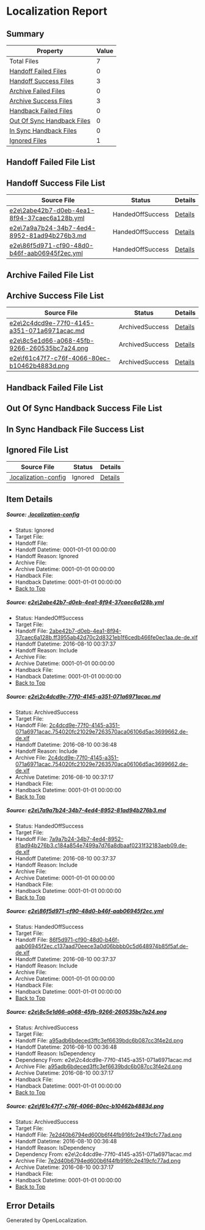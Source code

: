 # <a name='report-top'></a> Localization Report

## Summary
 Property | Value 
 -------- | ----- 
 Total Files | 7
[ Handoff Failed Files ](#handoff-failed-list)| 0
[ Handoff Success Files ](#handoff-success-list)| 3
[ Archive Failed Files ](#archive-failed-list)| 0
[ Archive Success Files ](#archive-success-list)| 3
[ Handback Failed Files ](#handback-failed-list)| 0
[ Out Of Sync Handback Files ](#outofsync-handback-success-list)| 0
[ In Sync Handback Files ](#insync-handback-success-list)| 0
[ Ignored Files ](#ignored-list)| 1

## <a name='handoff-failed-list'></a> Handoff Failed File List

## <a name='handoff-success-list'></a> Handoff Success File List
 Source File | Status | Details 
 ----------- | ------ | ------- 
 [e2e\2abe42b7-d0eb-4ea1-8f94-37caec6a128b.yml](https://github.com/OpenLocalizationTestOrg/oltest/blob/3e118b698d42333b618a56044d07f1fecb8e9d33/e2e/2abe42b7-d0eb-4ea1-8f94-37caec6a128b.yml) | HandedOffSuccess | [Details](#d6f5d9d837ac9290a673b49820c702fc75e7e4021)
 [e2e\7a9a7b24-34b7-4ed4-8952-81ad94b276b3.md](https://github.com/OpenLocalizationTestOrg/oltest/blob/3e118b698d42333b618a56044d07f1fecb8e9d33/e2e/7a9a7b24-34b7-4ed4-8952-81ad94b276b3.md) | HandedOffSuccess | [Details](#acb172646a683f7b7e60fb5b8047b2ef139277cf3)
 [e2e\86f5d971-cf90-48d0-b46f-aab06945f2ec.yml](https://github.com/OpenLocalizationTestOrg/oltest/blob/3e118b698d42333b618a56044d07f1fecb8e9d33/e2e/86f5d971-cf90-48d0-b46f-aab06945f2ec.yml) | HandedOffSuccess | [Details](#95953ac50a6ad0312cdeeb4a4505d95f3ef580934)

## <a name='archive-failed-list'></a> Archive Failed File List

## <a name='archive-success-list'></a> Archive Success File List
 Source File | Status | Details 
 ----------- | ------ | ------- 
 [e2e\2c4dcd9e-77f0-4145-a351-071a6971acac.md](https://github.com/OpenLocalizationTestOrg/oltest/blob/7c2510e72d66b18021b91d167b36604ebbd4f2e0/e2e/2c4dcd9e-77f0-4145-a351-071a6971acac.md) | ArchivedSuccess | [Details](#cf1686f2d6811bad103cf1ab52a5c58799a762312)
 [e2e\8c5e1d66-a068-45fb-9266-260535bc7a24.png](https://github.com/OpenLocalizationTestOrg/oltest/blob/7c2510e72d66b18021b91d167b36604ebbd4f2e0/e2e/8c5e1d66-a068-45fb-9266-260535bc7a24.png) | ArchivedSuccess | [Details](#a95adb6bdeced3ffc3ef6639bdc6b087cc3f4e2d5)
 [e2e\f61c47f7-c76f-4066-80ec-b10462b4883d.png](https://github.com/OpenLocalizationTestOrg/oltest/blob/7c2510e72d66b18021b91d167b36604ebbd4f2e0/e2e/f61c47f7-c76f-4066-80ec-b10462b4883d.png) | ArchivedSuccess | [Details](#7e2d40b6794ed600b6f44fb916fc2e419cfc77ad6)

## <a name='handback-failed-list'></a> Handback Failed File List

## <a name='outofsync-handback-success-list'></a> Out Of Sync Handback Success File List

## <a name='insync-handback-success-list'></a> In Sync Handback File Success List

## <a name='ignored-list'></a> Ignored File List
 Source File | Status | Details 
 ----------- | ------ | ------- 
 [.localization-config](https://github.com/OpenLocalizationTestOrg/oltest/blob/3e118b698d42333b618a56044d07f1fecb8e9d33/.localization-config) | Ignored | [Details](#3d4f252ac210baf56311d7e97dcc2db10974dbd20)

## Item Details
##### <a name='3d4f252ac210baf56311d7e97dcc2db10974dbd20'></a> Source: [.localization-config](https://github.com/OpenLocalizationTestOrg/oltest/blob/3e118b698d42333b618a56044d07f1fecb8e9d33/.localization-config)
* Status: Ignored
* Target File: 
* Handoff File: 
* Handoff Datetime: 0001-01-01 00:00:00
* Handoff Reason: Ignored
* Archive File: 
* Archive Datetime: 0001-01-01 00:00:00
* Handback File: 
* Handback Datetime: 0001-01-01 00:00:00
* [Back to Top](#report-top)

##### <a name='d6f5d9d837ac9290a673b49820c702fc75e7e4021'></a> Source: [e2e\2abe42b7-d0eb-4ea1-8f94-37caec6a128b.yml](https://github.com/OpenLocalizationTestOrg/oltest/blob/3e118b698d42333b618a56044d07f1fecb8e9d33/e2e/2abe42b7-d0eb-4ea1-8f94-37caec6a128b.yml)
* Status: HandedOffSuccess
* Target File: 
* Handoff File: [2abe42b7-d0eb-4ea1-8f94-37caec6a128b.ff3955ab42d70c2d8321eb1f6cedb466fe0ec1aa.de-de.xlf](https://github.com/OpenLocalizationTestOrg/olhandoff-e2e/blob/61219e9296bde956e5275de20ebdedcf46f7c63e/ol-handoff/OpenLocalizationTestOrg/ol-test-dede/ci/ht/2abe42b7-d0eb-4ea1-8f94-37caec6a128b.ff3955ab42d70c2d8321eb1f6cedb466fe0ec1aa.de-de.xlf)
* Handoff Datetime: 2016-08-10 00:37:37
* Handoff Reason: Include
* Archive File: 
* Archive Datetime: 0001-01-01 00:00:00
* Handback File: 
* Handback Datetime: 0001-01-01 00:00:00
* [Back to Top](#report-top)

##### <a name='cf1686f2d6811bad103cf1ab52a5c58799a762312'></a> Source: [e2e\2c4dcd9e-77f0-4145-a351-071a6971acac.md](https://github.com/OpenLocalizationTestOrg/oltest/blob/7c2510e72d66b18021b91d167b36604ebbd4f2e0/e2e/2c4dcd9e-77f0-4145-a351-071a6971acac.md)
* Status: ArchivedSuccess
* Target File: 
* Handoff File: [2c4dcd9e-77f0-4145-a351-071a6971acac.754020fc21029e7263570aca06106d5ac3699662.de-de.xlf](https://github.com/OpenLocalizationTestOrg/olhandoff-e2e/blob/c9672cd87c6c961b297f4ebbd98036fa534feefa/ol-handoff/OpenLocalizationTestOrg/ol-test-dede/ci/ht/2c4dcd9e-77f0-4145-a351-071a6971acac.754020fc21029e7263570aca06106d5ac3699662.de-de.xlf)
* Handoff Datetime: 2016-08-10 00:36:48
* Handoff Reason: Include
* Archive File: [2c4dcd9e-77f0-4145-a351-071a6971acac.754020fc21029e7263570aca06106d5ac3699662.de-de.xlf](https://github.com/OpenLocalizationTestOrg/olhandoff-e2e/blob/e07ec2a019ded4b8457180866a45420ba1bae8ba/ol-archive/OpenLocalizationTestOrg/ol-test-dede/ci/ht/2c4dcd9e-77f0-4145-a351-071a6971acac.754020fc21029e7263570aca06106d5ac3699662.de-de.xlf)
* Archive Datetime: 2016-08-10 00:37:17
* Handback File: 
* Handback Datetime: 0001-01-01 00:00:00
* [Back to Top](#report-top)

##### <a name='acb172646a683f7b7e60fb5b8047b2ef139277cf3'></a> Source: [e2e\7a9a7b24-34b7-4ed4-8952-81ad94b276b3.md](https://github.com/OpenLocalizationTestOrg/oltest/blob/3e118b698d42333b618a56044d07f1fecb8e9d33/e2e/7a9a7b24-34b7-4ed4-8952-81ad94b276b3.md)
* Status: HandedOffSuccess
* Target File: 
* Handoff File: [7a9a7b24-34b7-4ed4-8952-81ad94b276b3.c184a854e7499a7d76a8dbaaf0231f32183aeb09.de-de.xlf](https://github.com/OpenLocalizationTestOrg/olhandoff-e2e/blob/61219e9296bde956e5275de20ebdedcf46f7c63e/ol-handoff/OpenLocalizationTestOrg/ol-test-dede/ci/ht/7a9a7b24-34b7-4ed4-8952-81ad94b276b3.c184a854e7499a7d76a8dbaaf0231f32183aeb09.de-de.xlf)
* Handoff Datetime: 2016-08-10 00:37:37
* Handoff Reason: Include
* Archive File: 
* Archive Datetime: 0001-01-01 00:00:00
* Handback File: 
* Handback Datetime: 0001-01-01 00:00:00
* [Back to Top](#report-top)

##### <a name='95953ac50a6ad0312cdeeb4a4505d95f3ef580934'></a> Source: [e2e\86f5d971-cf90-48d0-b46f-aab06945f2ec.yml](https://github.com/OpenLocalizationTestOrg/oltest/blob/3e118b698d42333b618a56044d07f1fecb8e9d33/e2e/86f5d971-cf90-48d0-b46f-aab06945f2ec.yml)
* Status: HandedOffSuccess
* Target File: 
* Handoff File: [86f5d971-cf90-48d0-b46f-aab06945f2ec.c137aad70eece3a0d06bbbb0c5d648974b85f5af.de-de.xlf](https://github.com/OpenLocalizationTestOrg/olhandoff-e2e/blob/61219e9296bde956e5275de20ebdedcf46f7c63e/ol-handoff/OpenLocalizationTestOrg/ol-test-dede/ci/ht/86f5d971-cf90-48d0-b46f-aab06945f2ec.c137aad70eece3a0d06bbbb0c5d648974b85f5af.de-de.xlf)
* Handoff Datetime: 2016-08-10 00:37:37
* Handoff Reason: Include
* Archive File: 
* Archive Datetime: 0001-01-01 00:00:00
* Handback File: 
* Handback Datetime: 0001-01-01 00:00:00
* [Back to Top](#report-top)

##### <a name='a95adb6bdeced3ffc3ef6639bdc6b087cc3f4e2d5'></a> Source: [e2e\8c5e1d66-a068-45fb-9266-260535bc7a24.png](https://github.com/OpenLocalizationTestOrg/oltest/blob/7c2510e72d66b18021b91d167b36604ebbd4f2e0/e2e/8c5e1d66-a068-45fb-9266-260535bc7a24.png)
* Status: ArchivedSuccess
* Target File: 
* Handoff File: [a95adb6bdeced3ffc3ef6639bdc6b087cc3f4e2d.png](https://github.com/OpenLocalizationTestOrg/olhandoff-e2e/blob/c9672cd87c6c961b297f4ebbd98036fa534feefa/ol-handoff/OpenLocalizationTestOrg/ol-test-dede/ci/ht/a95adb6bdeced3ffc3ef6639bdc6b087cc3f4e2d.png)
* Handoff Datetime: 2016-08-10 00:36:48
* Handoff Reason: IsDependency
* Dependency From: e2e\2c4dcd9e-77f0-4145-a351-071a6971acac.md
* Archive File: [a95adb6bdeced3ffc3ef6639bdc6b087cc3f4e2d.png](https://github.com/OpenLocalizationTestOrg/olhandoff-e2e/blob/e07ec2a019ded4b8457180866a45420ba1bae8ba/ol-archive/OpenLocalizationTestOrg/ol-test-dede/ci/ht/a95adb6bdeced3ffc3ef6639bdc6b087cc3f4e2d.png)
* Archive Datetime: 2016-08-10 00:37:17
* Handback File: 
* Handback Datetime: 0001-01-01 00:00:00
* [Back to Top](#report-top)

##### <a name='7e2d40b6794ed600b6f44fb916fc2e419cfc77ad6'></a> Source: [e2e\f61c47f7-c76f-4066-80ec-b10462b4883d.png](https://github.com/OpenLocalizationTestOrg/oltest/blob/7c2510e72d66b18021b91d167b36604ebbd4f2e0/e2e/f61c47f7-c76f-4066-80ec-b10462b4883d.png)
* Status: ArchivedSuccess
* Target File: 
* Handoff File: [7e2d40b6794ed600b6f44fb916fc2e419cfc77ad.png](https://github.com/OpenLocalizationTestOrg/olhandoff-e2e/blob/c9672cd87c6c961b297f4ebbd98036fa534feefa/ol-handoff/OpenLocalizationTestOrg/ol-test-dede/ci/ht/7e2d40b6794ed600b6f44fb916fc2e419cfc77ad.png)
* Handoff Datetime: 2016-08-10 00:36:48
* Handoff Reason: IsDependency
* Dependency From: e2e\2c4dcd9e-77f0-4145-a351-071a6971acac.md
* Archive File: [7e2d40b6794ed600b6f44fb916fc2e419cfc77ad.png](https://github.com/OpenLocalizationTestOrg/olhandoff-e2e/blob/e07ec2a019ded4b8457180866a45420ba1bae8ba/ol-archive/OpenLocalizationTestOrg/ol-test-dede/ci/ht/7e2d40b6794ed600b6f44fb916fc2e419cfc77ad.png)
* Archive Datetime: 2016-08-10 00:37:17
* Handback File: 
* Handback Datetime: 0001-01-01 00:00:00
* [Back to Top](#report-top)


## Error Details

Generated by OpenLocalization.
